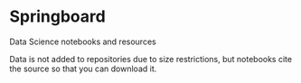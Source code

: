 # Springboard

Data Science notebooks and resources

Data is not added to repositories due to size restrictions, but notebooks cite the source so that you can download it.
